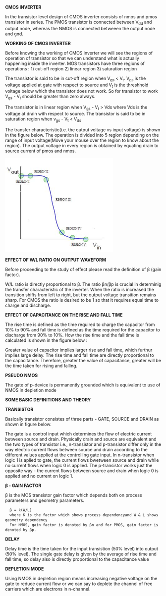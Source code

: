 **CMOS INVERTER**

In the transistor level design of CMOS inverter consists of nmos and pmos transistor in series. The PMOS transistor is connected between V<sub>dd</sub> and output node, whereas the NMOS is connected betweeen the output node and gnd.

**WORKING OF CMOS INVERTER**

Before knowing the working of CMOS inverter we will see the regions of operation of transistor so that we can understand what is actually happening inside the inverter. MOS transistors have three regions of operations : 1) cut-off region 2) linear region 3) saturation region

The transistor is said to be in cut-off region when V<sub>gs</sub> < V<sub>t</sub>. V<sub>gs</sub> is the voltage applied at gate with respect to source and V<sub>t</sub> is the threshhold voltage below which the transistor does not work. So for transistor to work V<sub>gs</sub> - V<sub>t</sub> should be greater than zero always.

The transistor is in linear region when V<sub>gs</sub> - V<sub>t</sub> > Vds where Vds is the voltage at drain with respect to source.
The transistor is said to be in saturation region when v<sub>gs</sub> - V<sub>t</sub> < V<sub>ds</sub>

The transfer characteristic(i.e. the output voltage vs input voltage) is shown in the figure below. The operation is divided into 5 region depending on the range of input voltage(Move your mouse over the region to know about the region). The output voltage in every region is obtained by equating drain to source current of pmos and nmos.

<img src="images/DC_CHARC.jpg">

**EFFECT OF W/L RATIO ON OUTPUT WAVEFORM**

Before proceeding to the study of effect please read the definition of β (gain factor).

W/L ratio is directly proportional to β. The ratio βn/βp is crucial in determinig the transfer characteristic of the inverter. When the ratio is increased the transition shifts from left to right, but the output voltage transition remains sharp. For CMOS the ratio is desired to be 1 so that it requires equal time to charge and discharge.

**EFFECT OF CAPACITANCE ON THE RISE AND FALL TIME**

The rise time is defined as the time required to charge the capacitor from 10% to 90% and fall time is defined as the time required for the capacitor to discharge from 90% to 10%. How the rise time and the fall time is calculated is shown in the figure below :

Greater value of capacitor implies larger rise and fall time, which furthur implies large delay. The rise time and fall time are directly proportional to the capacitance. Therefore, greater the value of capacitance, greater will be the time taken for rising and falling.

**PSEUDO NMOS**

The gate of p-device is permanently grounded which is equivalent to use of NMOS in depletion mode

**SOME BASIC DEFINITIONS AND THEORY**

**TRANSISTOR**

Basically transistor consistes of three parts - GATE, SOURCE and DRAIN as shown in figure below:

The gate is a control input which determines the flow of electric current between source and drain. Physically drain and source are equivalent and the two types of transistor i.e., n-transistor and p-transistor differ only in the way electric current flows between source and drain according to the different values applied at the controlling gate input. In n-transistor when logic 1 is aplied to gate, the current flows bwetween source and drain while no current flows when logic 0 is applied. The p-transistor works just the opposite way - the current flows between source and drain when logic 0 is applied and no current on logic 1.

**β - GAIN FACTOR**

β is the MOS transistor gain factor which depends both on process parameters and geometry parameters.

      β = k(W/L)
      where K is the factor which shows process dependencyand W & L shows geometry dependency
      For NMOS, gain factor is denoted by βn and for PMOS, gain factor is denoted by βp.
    	



**DELAY**

Delay time is the time taken for the input transistion (50% level) into output (50% level). The single gate delay is given by the average of rise time and fall time, so delay also is directly proportional to the capacitance value

**DEPLETION MODE**

Using NMOS in depletion region means increasing negative voltage on the gate to reduce current flow or we can say to deplete the channel of free carriers which are electrons in n-channel.

